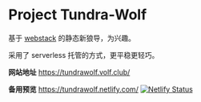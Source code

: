 # Project Tundra-Wolf

基于 [webstack](https://github.com/WebStackPage/WebStackPage.github.io) 的静态新狼导，为兴趣。

采用了 serverless 托管的方式，更平稳更轻巧。

**网站地址** https://tundrawolf.volf.club/

**备用预览** https://tundrawolf.netlify.com/  [![Netlify Status](https://api.netlify.com/api/v1/badges/b7f85875-a0d8-4a90-bed1-fa3411f1d844/deploy-status)](https://app.netlify.com/sites/tundrawolf/deploys)
